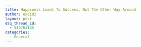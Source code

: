 ```yaml
---
title: Happiness Leads To Success, Not The Other Way Around
author: excid3
layout: post
dsq_thread_id:
  - 549763135
categories:
  - General
---
```

